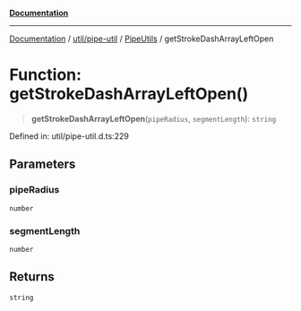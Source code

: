 [**Documentation**](../../../../../index.md)

***

[Documentation](../../../../../index.md) / [util/pipe-util](../../../index.md) / [PipeUtils](../index.md) / getStrokeDashArrayLeftOpen

# Function: getStrokeDashArrayLeftOpen()

> **getStrokeDashArrayLeftOpen**(`pipeRadius`, `segmentLength`): `string`

Defined in: util/pipe-util.d.ts:229

## Parameters

### pipeRadius

`number`

### segmentLength

`number`

## Returns

`string`

